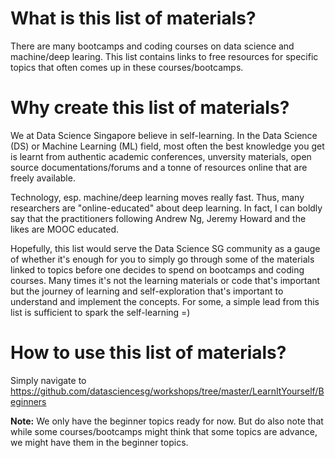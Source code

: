 What is this list of materials? 
====

There are many bootcamps and coding courses on data science and machine/deep learing. This list contains links to free resources for specific topics that often comes up in these courses/bootcamps. 

Why create this list of materials?
====

We at Data Science Singapore believe in self-learning. In the Data Science (DS) or Machine Learning (ML) field, most often the best knowledge you get is learnt from authentic academic conferences, unversity materials, open source documentations/forums and a tonne of resources online that are freely available. 

Technology, esp. machine/deep learning moves really fast. Thus, many researchers are "online-educated" about deep learning. In fact, I can boldly say that the practitioners following Andrew Ng, Jeremy Howard and the likes are MOOC educated. 

Hopefully, this list would serve the Data Science SG community as a gauge of whether it's enough for you to simply go through some of the materials linked to topics before one decides to spend on bootcamps and coding courses. Many times it's not the learning materials or code that's important but the journey of learning and self-exploration that's important to understand and implement the concepts. For some, a simple lead from this list is sufficient to spark the self-learning =)


How to use this list of materials?
====

Simply navigate to https://github.com/datasciencesg/workshops/tree/master/LearnItYourself/Beginners

**Note:** We only have the beginner topics ready for now. But do also note that while some courses/bootcamps might think that some topics are advance, we might have them in the beginner topics.
